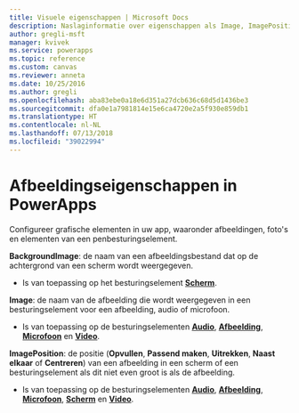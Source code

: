 ```yaml
---
title: Visuele eigenschappen | Microsoft Docs
description: Naslaginformatie over eigenschappen als Image, ImagePosition en BackgroundImage
author: gregli-msft
manager: kvivek
ms.service: powerapps
ms.topic: reference
ms.custom: canvas
ms.reviewer: anneta
ms.date: 10/25/2016
ms.author: gregli
ms.openlocfilehash: aba83ebe0a18e6d351a27dcb636c68d5d1436be3
ms.sourcegitcommit: dfa0e1a7981814e15e6ca4720e2a5f930e859db1
ms.translationtype: HT
ms.contentlocale: nl-NL
ms.lasthandoff: 07/13/2018
ms.locfileid: "39022994"
---
```

# <a name="image-properties-in-powerapps"></a>Afbeeldingseigenschappen in PowerApps
Configureer grafische elementen in uw app, waaronder afbeeldingen, foto's en elementen van een penbesturingselement.

**BackgroundImage**: de naam van een afbeeldingsbestand dat op de achtergrond van een scherm wordt weergegeven.

* Is van toepassing op het besturingselement **[Scherm](control-screen.md)**.

**Image**: de naam van de afbeelding die wordt weergegeven in een besturingselement voor een afbeelding, audio of microfoon.

* Is van toepassing op de besturingselementen **[Audio](control-audio-video.md)**, **[Afbeelding](control-image.md)**, **[Microfoon](control-microphone.md)** en **[Video](control-audio-video.md)**.

**ImagePosition**: de positie (**Opvullen**, **Passend maken**, **Uitrekken**, **Naast elkaar** of **Centreren**) van een afbeelding in een scherm of een besturingselement als dit niet even groot is als de afbeelding.

* Is van toepassing op de besturingselementen **[Audio](control-audio-video.md)**, **[Afbeelding](control-image.md)**, **[Microfoon](control-microphone.md)**, **[Scherm](control-screen.md)** en **[Video](control-audio-video.md)**.

